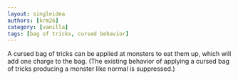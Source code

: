 ```yaml
---
layout: singleidea
authors: [krm26]
category: [vanilla]
tags: [bag of tricks, cursed behavior]
---
```

A cursed bag of tricks can be applied at monsters to eat them up, which will add one charge to the bag. (The existing behavior of applying a cursed bag of tricks producing a monster like normal is suppressed.)
